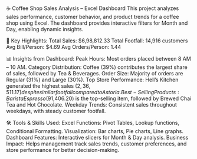 ☕ Coffee Shop Sales Analysis – Excel Dashboard
This project analyzes sales performance, customer behavior, and product trends for a coffee shop using Excel. The dashboard provides interactive filters for Month and Day, enabling dynamic insights.

🔑 Key Highlights:
Total Sales: $6,98,812.33
Total Footfall: 14,916 customers
Avg Bill/Person: $4.69
Avg Orders/Person: 1.44

📊 Insights from Dashboard:
Peak Hours: Most orders placed between 8 AM – 10 AM.
Category Distribution: Coffee (39%) contributes the largest share of sales, followed by Tea & Beverages.
Order Size: Majority of orders are Regular (31%) and Large (30%).
Top Store Performance: Hell’s Kitchen generated the highest sales ($2,36,511.17) despite similar footfall compared to Astoria.
Best-Selling Products: Barista Espresso ($91,406.20) is the top-selling item, followed by Brewed Chai Tea and Hot Chocolate.
Weekday Trends: Consistent sales throughout weekdays, with steady customer footfall.

🛠 Tools & Skills Used:
Excel Functions: Pivot Tables, Lookup functions, Conditional Formatting.
Visualization: Bar charts, Pie charts, Line graphs.
Dashboard Features: Interactive slicers for Month & Day analysis.
Business Impact: Helps management track sales trends, customer preferences, and store performance for better decision-making.
